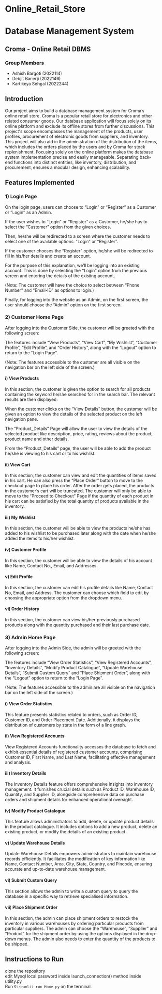 # Online_Retail_Store

# Database Management System

## Croma - Online Retail DBMS

### Group Members
- Ashish Bargoti (2022114)
- Debjit Banerji (2022146)
- Kartikeya Sehgal (2022244)

## Introduction
Our project aims to build a database management system for Croma’s online retail store. Croma is a popular retail store for electronics and other related consumer goods. Our database application will focus solely on its online platform and exclude its offline stores from further discussions. This project's scope encompasses the management of the products, user profiles, procurement of electronic goods from suppliers, and inventory. This project will also aid in the administration of the distribution of the items, which includes the orders placed by the users and by Croma for stock replenishment. Focusing solely on the online platform makes the database system implementation precise and easily manageable. Separating back-end functions into distinct entities, like inventory, distribution, and procurement, ensures a modular design, enhancing scalability.

## Features Implemented

### 1) Login Page
On the login page, users can choose to “Login” or “Register” as a Customer or “Login” as an Admin.

If the user wishes to “Login” or “Register” as a Customer, he/she has to select the “Customer” option from the given choices.

Then, he/she will be redirected to a screen where the customer needs to select one of the available options: “Login” or “Register”.

If the customer chooses the “Register” option, he/she will be redirected to fill in his/her details and create an account.

For the purpose of this explanation, we’ll be logging into an existing account. This is done by selecting the “Login” option from the previous screen and entering the details of the existing account.

(Note: The customer will have the choice to select between “Phone Number” and “Email-ID” as options to login.)

Finally, for logging into the website as an Admin, on the first screen, the user should choose the “Admin” option on the first screen.

### 2) Customer Home Page
After logging into the Customer Side, the customer will be greeted with the following screen:

The features include “View Products”, “View Cart”, “My Wishlist”, “Customer Profile”, “Edit Profile”, and “Order History”, along with the “Logout” option to return to the “Login Page”.

(Note: The features accessible to the customer are all visible on the navigation bar on the left side of the screen.)

#### i) View Products
In this section, the customer is given the option to search for all products containing the keyword he/she searched for in the search bar. The relevant results are then displayed:

When the customer clicks on the “View Details” button, the customer will be given an option to view the details of the selected product on the left navigation pane. 

The “Product_Details” Page will allow the user to view the details of the selected product like description, price, rating, reviews about the product, product name and other details.

From the “Product_Details” page, the user will be able to add the product he/she is viewing to his cart or to his wishlist.

#### ii) View Cart
In this section, the customer can view and edit the quantities of items saved in his cart. He can also press the “Place Order” button to move to the checkout page to place his order. After the order gets placed, the products in the customer’s cart will be truncated. The customer will only be able to move to the “Proceed to Checkout” Page if the quantity of each product in his cart can be satisfied by the total quantity of products available in the inventory.

#### iii) My Wishlist
In this section, the customer will be able to view the products he/she has added to his wishlist to be purchased later along with the date when he/she added the items to his/her wishlist.

#### iv) Customer Profile
In this section, the customer will be able to view the details of his account like Name, Contact No., Email, and Addresses.

#### v) Edit Profile
In this section, the customer can edit his profile details like Name, Contact No, Email, and Address. The customer can choose which field to edit by choosing the appropriate option from the dropdown menu.

#### vi) Order History
In this section, the customer can view his/her previously purchased products along with the quantity purchased and their last purchase date.

### 3) Admin Home Page
After logging into the Admin Side, the admin will be greeted with the following screen:

The features include “View Order Statistics”, “View Registered Accounts”, “Inventory Details”, “Modify Product Catalogue”, “Update Warehouse Details”, “Submit Custom Query” and “Place Shipment Order”, along with the “Logout” option to return to the “Login Page”.

(Note: The features accessible to the admin are all visible on the navigation bar on the left side of the screen.)

#### i) View Order Statistics
This feature presents statistics related to orders, such as Order ID, Customer ID, and Order Placement Date. Additionally, it displays the distribution of customers by state in the form of a line graph.

#### ii) View Registered Accounts
View Registered Accounts functionality accesses the database to fetch and exhibit essential details of registered customer accounts, comprising Customer ID, First Name, and Last Name, facilitating effective management and analysis.

#### iii) Inventory Details
The Inventory Details feature offers comprehensive insights into inventory management. It furnishes crucial details such as Product ID, Warehouse ID, Quantity, and Supplier ID, alongside comprehensive data on purchase orders and shipment details for enhanced operational oversight.

#### iv) Modify Product Catalogue
This feature allows administrators to add, delete, or update product details in the product catalogue. It includes options to add a new product, delete an existing product, or modify the details of an existing product.

#### v) Update Warehouse Details
Update Warehouse Details empowers administrators to maintain warehouse records efficiently. It facilitates the modification of key information like Name, Contact Number, Area, City, State, Country, and Pincode, ensuring accurate and up-to-date warehouse management.

#### vi) Submit Custom Query
This section allows the admin to write a custom query to query the database in a specific way to retrieve specialised information.

#### vii) Place Shipment Order
In this section, the admin can place shipment orders to restock the inventory in various warehouses by ordering particular products from particular suppliers. The admin can choose the “Warehouse”, “Supplier” and “Product” for the shipment order by using the options displayed in the drop-down menus. The admin also needs to enter the quantity of the products to be shipped.

## Instructions to Run
clone the repository<br>
edit Mysql local password inside launch_connection() method inside utility.py <br>
Run `Streamlit run Home.py` on the terminal.
